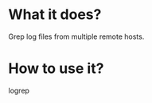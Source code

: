 What it does?
=============

Grep log files from multiple remote hosts.


How to use it?
==============

logrep <pattern> <filename>
